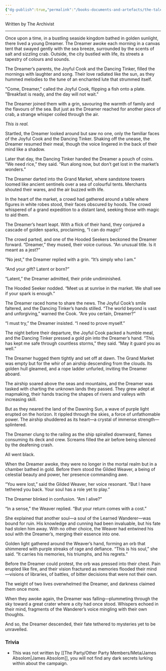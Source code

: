 ```yaml
---
{"dg-publish":true,"permalink":"/books-documents-and-artefacts/the-tale-of-the-dreamer-and-the-wanderer/","noteIcon":"","created":"2024-12-17T20:16:42.764+00:00","updated":"2024-12-17T20:28:24.424+00:00"}
---
```



Written by The Archivist 

---

Once upon a time, in a bustling seaside kingdom bathed in golden sunlight, there lived a young Dreamer. The Dreamer awoke each morning in a canvas tent that swayed gently with the sea breeze, surrounded by the scents of salt and sizzling crab. Outside, the city bustled with life, its streets a tapestry of colours and sounds.

The Dreamer’s parents, the Joyful Cook and the Dancing Tinker, filled the mornings with laughter and song. Their love radiated like the sun, as they hummed melodies to the tune of an enchanted lute that strummed itself.

"Come, Dreamer," called the Joyful Cook, flipping a fish onto a plate. "Breakfast is ready, and the day will not wait."

The Dreamer joined them with a grin, savouring the warmth of family and the flavours of the sea. But just as the Dreamer reached for another piece of crab, a strange whisper coiled through the air.

_This is real._

Startled, the Dreamer looked around but saw no one, only the familiar faces of the Joyful Cook and the Dancing Tinker. Shaking off the unease, the Dreamer resumed their meal, though the voice lingered in the back of their mind like a shadow.

Later that day, the Dancing Tinker handed the Dreamer a pouch of coins. “We need rice,” they said. “Run along now, but don’t get lost in the market’s wonders.”

The Dreamer darted into the Grand Market, where sandstone towers loomed like ancient sentinels over a sea of colourful tents. Merchants shouted their wares, and the air buzzed with life.

In the heart of the market, a crowd had gathered around a table where figures in white robes stood, their faces obscured by hoods. The crowd whispered of a grand expedition to a distant land, seeking those with magic to aid them.

The Dreamer’s heart leapt. With a flick of their hand, they conjured a cascade of golden sparks, proclaiming, “I can do magic!”

The crowd parted, and one of the Hooded Seekers beckoned the Dreamer forward. “Dreamer,” they mused, their voice curious. “An unusual title. Is it meant as a jest?”

“No jest,” the Dreamer replied with a grin. “It’s simply who I am.”

“And your gift? Latent or born?”

“Latent,” the Dreamer admitted, their pride undiminished.

The Hooded Seeker nodded. “Meet us at sunrise in the market. We shall see if your spark is enough.”

The Dreamer raced home to share the news. The Joyful Cook’s smile faltered, and the Dancing Tinker’s hands stilled. “The world beyond is vast and unforgiving,” warned the Cook. “Are you certain, Dreamer?”

“I must try,” the Dreamer insisted. “I need to prove myself.”

The night before their departure, the Joyful Cook packed a humble meal, and the Dancing Tinker pressed a gold pin into the Dreamer’s hand. “This has kept me safe through countless storms,” they said. “May it guard you as well.”

The Dreamer hugged them tightly and set off at dawn. The Grand Market was empty but for the whir of an airship descending from the clouds. Its golden hull gleamed, and a rope ladder unfurled, inviting the Dreamer aboard.

The airship soared above the seas and mountains, and the Dreamer was tasked with charting the unknown lands they passed. They grew adept at mapmaking, their hands tracing the shapes of rivers and valleys with increasing skill.

But as they neared the land of the Dawning Sun, a wave of purple light erupted on the horizon. It rippled through the skies, a force of unfathomable power. The airship shuddered as its heart—a crystal of immense strength—splintered.

The Dreamer clung to the railing as the ship spiralled downward, flames consuming its deck and crew. Screams filled the air before being silenced by the deafening crash.

All went black.

When the Dreamer awoke, they were no longer in the mortal realm but in a chamber bathed in gold. Before them stood the Gilded Weaver, a being of celestial beauty and power, her presence commanding awe.

“You were lost,” said the Gilded Weaver, her voice resonant. “But I have tethered you back. Your soul has a role yet to play.”

The Dreamer blinked in confusion. “Am I alive?”

“In a sense,” the Weaver replied. “But your return comes with a cost.”

She explained that another soul—a soul of the Learned Wanderer—was bound for ruin. His knowledge and cunning had been invaluable, but his fate had stolen him away. With no other choice, the Weaver had entwined his soul with the Dreamer’s, merging their essence into one.

Golden light gathered around the Weaver’s hand, forming an orb that shimmered with purple streaks of rage and defiance. “This is his soul,” she said. “It carries his memories, his triumphs, and his regrets.”

Before the Dreamer could protest, the orb was pressed into their chest. Pain erupted like fire, and their vision fractured as memories flooded their mind—visions of libraries, of battles, of bitter decisions that were not their own.

The weight of two lives overwhelmed the Dreamer, and darkness claimed them once more.

When they awoke again, the Dreamer was falling—plummeting through the sky toward a great crater where a city had once stood. Whispers echoed in their mind, fragments of the Wanderer’s voice mingling with their own thoughts.

And so, the Dreamer descended, their fate tethered to mysteries yet to be unravelled.

### Trivia
- This was not written by [[The Party/Other Party Members/Meta/James Absolom\|James Absolom]], you will not find any dark secrets lurking within about the campaign. 